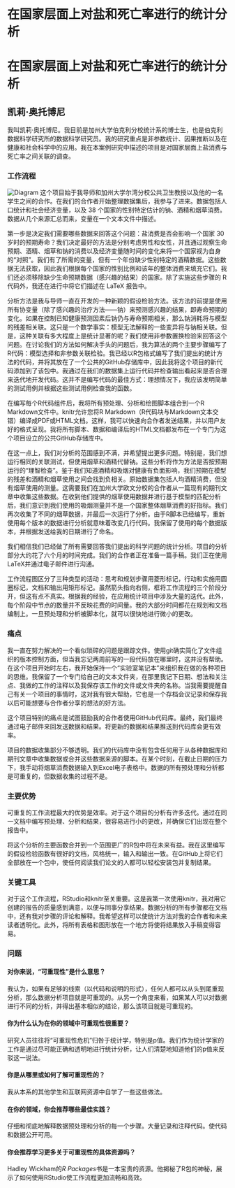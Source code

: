 # 在国家层面上对盐和死亡率进行的统计分析

# 在国家层面上对盐和死亡率进行的统计分析

## 凯莉·奥托博尼

我叫凯莉·奥托博尼。我目前是加州大学伯克利分校统计系的博士生，也是伯克利数据科学研究所的数据科学研究员。我的研究重点是非参数统计、因果推断以及在健康和社会科学中的应用。我在本案例研究中描述的项目是对国家层面上盐消费与死亡率之间关联的调查。

### 工作流程

![Diagram](kottoboni.png) 这个项目始于我导师和加州大学尔湾分校公共卫生教授以及他的一名学生之间的合作。在我们的合作者开始整理数据集后，我参与了进来。数据包括人口统计和社会经济变量，以及 38 个国家的性别特定估计的钠、酒精和烟草消费。数据从几个来源汇总而来，变量在一个文本文件中描述。

第一步是决定我们需要哪些数据来回答这个问题：盐消费是否会影响一个国家 30 岁时的预期寿命？我们决定最好的方法是分别考虑男性和女性，并且通过观察生命预期、酒精、烟草和钠的消费以及经济变量随时间的变化来将一个国家视为自身的“对照”。我们有了所需的变量，但有一个年份缺少性别特定的酒精数据。这些数据无法获取，因此我们根据每个国家的性别比例和该年的整体消费来填充它们。我们还必须移除缺少生命预期数据（感兴趣的结果）的国家。除了实施这些步骤的 R 代码外，我还在进行中将它们描述在 LaTeX 报告中。

分析方法是我与导师一直在开发的一种新颖的假设检验方法。该方法的前提是使用所有协变量（除了感兴趣的治疗方法——钠）来预测感兴趣的结果，即寿命预期的变化。如果在控制已知健康预测因素后钠仍与寿命预期相关，那么钠消耗将与模型的残差相关联。这只是一个数学事实：模型无法解释的一些变异将与钠相关联。但是，这种关联有多大程度上是统计显著的呢？我们使用非参数置换检验来回答这个问题。在讨论我们的方法如何解决手头的问题后，我为算法的两个主要步骤编写了R代码：模型选择和非参数关联检验。我已经以R包格式编写了我们提出的统计方法的代码，并将其放在了一个公共的GitHub存储库中，因此我将这个项目的新代码添加到了该包中。我通过在我们的数据集上运行代码并检查输出看起来是否合理来迭代地开发代码。这并不是编写代码的最佳方式：理想情况下，我应该发明简单的测试用例并根据这些测试用例检查我的函数。

在编写每个R代码组件后，我将所有预处理、分析和绘图脚本组合到一个R Markdown文件中。knitr允许您将R Markdown（R代码块与Markdown文本交错）编译成PDF或HTML文档。这样，我可以快速向合作者发送结果，并以用户友好的格式呈现。我将所有脚本、数据和编译后的HTML文档都发布在一个专门为这个项目设立的公共GitHub存储库中。

在这一点上，我们对分析的范围感到不满，并希望提出更多问题。特别是，我们想运行相同的关联测试，但使用烟草和酒精代替钠。这些分析将作为方法是否按预期运行的“理智检查”。鉴于我们知道酒精和吸烟对健康有负面影响，我们预期在模型的残差和酒精和烟草使用之间会找到负相关。原始数据集包括人均酒精消费，但没有烟草使用的测量。这需要我们在加州大学欧文分校的合作者从一篇现有的期刊文章中收集这些数据。在收到他们提供的烟草使用数据并进行基于模型的匹配分析后，我们意识到我们使用的吸烟测量并不是一个国家整体烟草消费的好指标。我们再次收集了不同的烟草数据，并最后一次运行了分析。由于R脚本已经编写，重新使用每个版本的数据进行分析就意味着改变几行代码。我保留了使用的每个数据版本，并根据发送给我的日期进行了命名。

我们相信我们已经做了所有需要回答我们提出的科学问题的统计分析。项目的分析部分大约花了六个月的时间完成。我们的合作者正在准备一篇手稿。我们正在使用LaTeX并通过电子邮件进行沟通。

工作流程图区分了三种类型的活动：思考和规划步骤用菱形标记，行动和实施用圆圈标记，文档和输出用矩形标记。虽然箭头指向右侧，框将工作流程的三个阶段分开，但这有点不真实。根据我的经验，在应用统计项目中涉及大量的迭代。此外，每个阶段中节点的数量并不反映花费的时间量。我的大部分时间都花在规划和文档编制上。一旦预处理和分析被脚本化，就可以很快地进行微小的更改。

### 痛点

我一直在努力解决的一个看似琐碎的问题是跟踪文件。使用git确实简化了文件组织的版本控制方面，但当我忘记两周前写的一段代码放在哪里时，这并没有帮助。在这个项目开始时左右，我开始保持一个“实验室笔记本”来组织我在做的各种项目的思维。我保留了一个专门给自己的文本文件夹，在那里我记下日期、想法和关注点、我做的工作的注释以及我保存该工作的文件或文件夹的名称。当我需要提醒自己有关一个项目的事情时，这对我有很大帮助，它也是一个存档会议记录和保存我以后可能想要与合作者分享的想法的好方法。

这个项目特别的痛点是试图鼓励我的合作者使用GitHub代码库。最终，我们最终通过电子邮件来回发送数据和结果。将更新的数据和结果推送到代码库会更有效率。

项目的数据收集部分不够透明。我们的代码库中没有包含任何用于从各种数据库和期刊文章中收集数据或合并这些数据来源的脚本。在某个时刻，在截止日期的压力下，我手动将烟草消费数据输入到Excel电子表格中。数据的所有预处理和分析都是可重复的，但数据收集的过程不是。

### 主要优势

可重复的工作流程最大的优势是效率。对于这个项目的分析有许多迭代。通过在同一文档中编写预处理、分析和结果，很容易进行小的更改，并确保它们出现在整个报告中。

将这个分析的主要函数合并到一个范围更广的R包中将在未来有益。我在这里编写的假设检验函数有很好的文档，风格统一，输入和输出一致。在GitHub上将它们全部放在一个包中，使任何阅读我们论文的人都可以轻松安装包并复制结果。

### 关键工具

对于这个工作流程，RStudio和knitr至关重要。这是我第一次使用knitr，我对用它创建的报告的质量感到满意，以便与同事分享结果。数据分析的所有步骤都在文档中，还有我对步骤的评论和解释。我希望这样可以使统计方法对我的合作者和未来读者透明化。此外，将所有表格和图形放在一个地方将使将结果放入手稿变得容易。

### 问题

#### 对你来说，“可重现性”是什么意思？

我认为，如果有足够的线索（以代码和说明的形式），任何人都可以从头到尾重现分析，那么数据分析项目就是可重现的。从另一个角度来看，如果某人可以对数据进行不同的分析，并得出基本相似的结论，那么该项目就是可重现的。

#### 你为什么认为在你的领域中可重现性很重要？

研究人员往往将“可重现性危机”归咎于统计学，特别是p值。我们作为统计学家的工作是通过尽可能正确和透明地进行统计分析，让人们清楚地知道他们的p值来反驳这一说法。

#### 你是从哪里或如何了解可重现性的？

我从本系的其他学生和互联网资源中自学了一些这些做法。

#### 在你的领域，你会推荐哪些最佳实践？

仔细和彻底地解释数据预处理和分析的每一个步骤。大量记录和注释代码。使代码和数据公开可用。

#### 你会推荐学习更多关于可重现性的具体资源吗？

Hadley Wickham的*R Packages*书是一本宝贵的资源。他揭秘了R包的神秘，展示了如何使用RStudio使工作流程更加流畅和高效。
